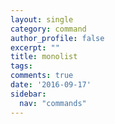 ```yaml
---
layout: single
category: command
author_profile: false
excerpt: ""
title: monolist
tags:
comments: true
date: '2016-09-17'
sidebar:
  nav: "commands"
---
```

